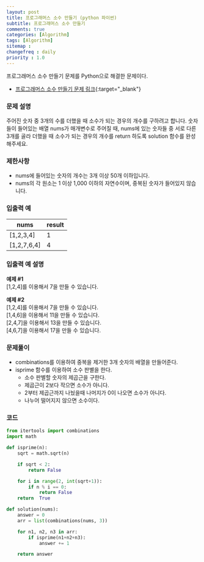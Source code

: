 ```yaml
---
layout: post
title: 프로그래머스 소수 만들기 (python 파이썬)
subtitle: 프로그래머스 소수 만들기
comments: true
categories: [Algorithm]
tags: [Algorithm]
sitemap :
changefreq : daily
priority : 1.0
---
```

프로그래머스 소수 만들기 문제를 Python으로 해결한 문제이다.  

* [프로그래머스 소수 만들기 문제 링크](https://programmers.co.kr/learn/courses/30/lessons/12977){:target="_blank"}


### 문제 설명
주어진 숫자 중 3개의 수를 더했을 때 소수가 되는 경우의 개수를 구하려고 합니다. 숫자들이 들어있는 배열 nums가 매개변수로 주어질 때, nums에 있는 숫자들 중 서로 다른 3개를 골라 더했을 때 소수가 되는 경우의 개수를 return 하도록 solution 함수를 완성해주세요.


### 제한사항
* nums에 들어있는 숫자의 개수는 3개 이상 50개 이하입니다.
* nums의 각 원소는 1 이상 1,000 이하의 자연수이며, 중복된 숫자가 들어있지 않습니다.


### 입출력 예

|nums|result|
|-----|-----|
|[1,2,3,4]|1|
|[1,2,7,6,4]|4|


### 입출력 예 설명
**예제 #1**  
[1,2,4]를 이용해서 7을 만들 수 있습니다.

**예제 #2**  
[1,2,4]를 이용해서 7을 만들 수 있습니다.  
[1,4,6]을 이용해서 11을 만들 수 있습니다.  
[2,4,7]을 이용해서 13을 만들 수 있습니다.  
[4,6,7]을 이용해서 17을 만들 수 있습니다.  


### 문제풀이
* combinations를 이용하여 중복을 제거한 3개 숫자의 배열을 만들어준다.
* isprime 함수를 이용하여 소수 판별을 한다.
    * 소수 판별할 숫자의 제곱근을 구한다.
    * 제곱근이 2보다 작으면 소수가 아니다.
    * 2부터 제곱근까지 나눴을때 나머지가 0이 나오면 소수가 아니다.
    * 나누어 떨어지지 않으면 소수이다.

### 코드
```python
from itertools import combinations
import math

def isprime(n):
    sqrt = math.sqrt(n)

    if sqrt < 2:
        return False

    for i in range(2, int(sqrt+1)):
        if n % i == 0:
            return False
    return  True

def solution(nums):
    answer = 0
    arr = list(combinations(nums, 3))

    for n1, n2, n3 in arr:
        if isprime(n1+n2+n3):
            answer += 1

    return answer
```
